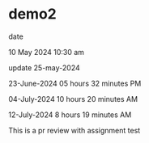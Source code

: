 # demo2
date

10 May 2024 10:30 am

update 25-may-2024

23-June-2024 05 hours 32 minutes PM

04-July-2024 10 hours 20 minutes AM

12-July-2024 8 hours 19 minutes AM

This is a pr review with assignment test
